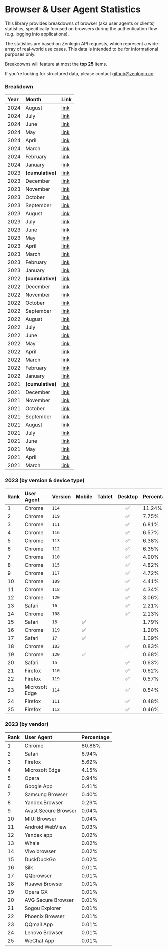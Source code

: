 # Browser & User Agent Statistics

This library provides breakdowns of browser (aka user agents or clients)
statistics, specifically focused on browsers during the authentication flow
(e.g. logging into applications).

The statistics are based on Zenlogin API requests, which represent a wide-array
of real-world use cases. This data is intended to be for informational purposes
only.

Breakdowns will feature at most the **top 25** items.

If you're looking for structured data, please contact [github@zenlogin.co](mailto:github@zenlogin.co).

### Breakdown
| Year | Month | Link |
| :--- | :--- | :--- |
| 2024 | August | [link](https://github.com/zenlogin/browser-user-agent-authentication-statistics/blob/main/2024/08-august.md) |
| 2024 | July | [link](https://github.com/zenlogin/browser-user-agent-authentication-statistics/blob/main/2024/07-july.md) |
| 2024 | June | [link](https://github.com/zenlogin/browser-user-agent-authentication-statistics/blob/main/2024/06-june.md) |
| 2024 | May | [link](https://github.com/zenlogin/browser-user-agent-authentication-statistics/blob/main/2024/05-may.md) |
| 2024 | April | [link](https://github.com/zenlogin/browser-user-agent-authentication-statistics/blob/main/2024/04-april.md) |
| 2024 | March | [link](https://github.com/zenlogin/browser-user-agent-authentication-statistics/blob/main/2024/03-march.md) |
| 2024 | February | [link](https://github.com/zenlogin/browser-user-agent-authentication-statistics/blob/main/2024/02-february.md) |
| 2024 | January | [link](https://github.com/zenlogin/browser-user-agent-authentication-statistics/blob/main/2024/01-january.md) |
| 2023 | **(cumulative)** | [link](https://github.com/zenlogin/browser-user-agent-authentication-statistics/blob/main/2023/00-cumulative.md) |
| 2023 | December | [link](https://github.com/zenlogin/browser-user-agent-authentication-statistics/blob/main/2023/12-december.md) |
| 2023 | November | [link](https://github.com/zenlogin/browser-user-agent-authentication-statistics/blob/main/2023/11-november.md) |
| 2023 | October | [link](https://github.com/zenlogin/browser-user-agent-authentication-statistics/blob/main/2023/10-october.md) |
| 2023 | September | [link](https://github.com/zenlogin/browser-user-agent-authentication-statistics/blob/main/2023/09-september.md) |
| 2023 | August | [link](https://github.com/zenlogin/browser-user-agent-authentication-statistics/blob/main/2023/08-august.md) |
| 2023 | July | [link](https://github.com/zenlogin/browser-user-agent-authentication-statistics/blob/main/2023/07-july.md) |
| 2023 | June | [link](https://github.com/zenlogin/browser-user-agent-authentication-statistics/blob/main/2023/06-june.md) |
| 2023 | May | [link](https://github.com/zenlogin/browser-user-agent-authentication-statistics/blob/main/2023/05-may.md) |
| 2023 | April | [link](https://github.com/zenlogin/browser-user-agent-authentication-statistics/blob/main/2023/04-april.md) |
| 2023 | March | [link](https://github.com/zenlogin/browser-user-agent-authentication-statistics/blob/main/2023/03-march.md) |
| 2023 | February | [link](https://github.com/zenlogin/browser-user-agent-authentication-statistics/blob/main/2023/02-february.md) |
| 2023 | January | [link](https://github.com/zenlogin/browser-user-agent-authentication-statistics/blob/main/2023/01-january.md) |
| 2022 | **(cumulative)** | [link](https://github.com/zenlogin/browser-user-agent-authentication-statistics/blob/main/2022/00-cumulative.md) |
| 2022 | December | [link](https://github.com/zenlogin/browser-user-agent-authentication-statistics/blob/main/2022/12-december.md) |
| 2022 | November | [link](https://github.com/zenlogin/browser-user-agent-authentication-statistics/blob/main/2022/11-november.md) |
| 2022 | October | [link](https://github.com/zenlogin/browser-user-agent-authentication-statistics/blob/main/2022/10-october.md) |
| 2022 | September | [link](https://github.com/zenlogin/browser-user-agent-authentication-statistics/blob/main/2022/09-september.md) |
| 2022 | August | [link](https://github.com/zenlogin/browser-user-agent-authentication-statistics/blob/main/2022/08-august.md) |
| 2022 | July | [link](https://github.com/zenlogin/browser-user-agent-authentication-statistics/blob/main/2022/07-july.md) |
| 2022 | June | [link](https://github.com/zenlogin/browser-user-agent-authentication-statistics/blob/main/2022/06-june.md) |
| 2022 | May | [link](https://github.com/zenlogin/browser-user-agent-authentication-statistics/blob/main/2022/05-may.md) |
| 2022 | April | [link](https://github.com/zenlogin/browser-user-agent-authentication-statistics/blob/main/2022/04-april.md) |
| 2022 | March | [link](https://github.com/zenlogin/browser-user-agent-authentication-statistics/blob/main/2022/03-march.md) |
| 2022 | February | [link](https://github.com/zenlogin/browser-user-agent-authentication-statistics/blob/main/2022/02-february.md) |
| 2022 | January | [link](https://github.com/zenlogin/browser-user-agent-authentication-statistics/blob/main/2022/01-january.md) |
| 2021 | **(cumulative)** | [link](https://github.com/zenlogin/browser-user-agent-authentication-statistics/blob/main/2021/00-cumulative.md) |
| 2021 | December | [link](https://github.com/zenlogin/browser-user-agent-authentication-statistics/blob/main/2021/12-december.md) |
| 2021 | November | [link](https://github.com/zenlogin/browser-user-agent-authentication-statistics/blob/main/2021/11-november.md) |
| 2021 | October | [link](https://github.com/zenlogin/browser-user-agent-authentication-statistics/blob/main/2021/10-october.md) |
| 2021 | September | [link](https://github.com/zenlogin/browser-user-agent-authentication-statistics/blob/main/2021/09-september.md) |
| 2021 | August | [link](https://github.com/zenlogin/browser-user-agent-authentication-statistics/blob/main/2021/08-august.md) |
| 2021 | July | [link](https://github.com/zenlogin/browser-user-agent-authentication-statistics/blob/main/2021/07-july.md) |
| 2021 | June | [link](https://github.com/zenlogin/browser-user-agent-authentication-statistics/blob/main/2021/06-june.md) |
| 2021 | May | [link](https://github.com/zenlogin/browser-user-agent-authentication-statistics/blob/main/2021/05-may.md) |
| 2021 | April | [link](https://github.com/zenlogin/browser-user-agent-authentication-statistics/blob/main/2021/04-april.md) |
| 2021 | March | [link](https://github.com/zenlogin/browser-user-agent-authentication-statistics/blob/main/2021/03-march.md) |

### 2023 (by version & device type)
| Rank | User Agent | Version | Mobile | Tablet | Desktop | Percentage |
| :--- | :--- | :--- | :---: | :---: | :---: | :--- |
| 1 | Chrome | `114` | | | ✅ | 11.24% |
| 2 | Chrome | `119` | | | ✅ | 7.75% |
| 3 | Chrome | `111` | | | ✅ | 6.81% |
| 4 | Chrome | `116` | | | ✅ | 6.57% |
| 5 | Chrome | `113` | | | ✅ | 6.38% |
| 6 | Chrome | `112` | | | ✅ | 6.35% |
| 7 | Chrome | `110` | | | ✅ | 4.90% |
| 8 | Chrome | `115` | | | ✅ | 4.82% |
| 9 | Chrome | `117` | | | ✅ | 4.72% |
| 10 | Chrome | `109` | | | ✅ | 4.41% |
| 11 | Chrome | `118` | | | ✅ | 4.34% |
| 12 | Chrome | `120` | | | ✅ | 3.06% |
| 13 | Safari | `16` | | | ✅ | 2.21% |
| 14 | Chrome | `108` | | | ✅ | 2.13% |
| 15 | Safari | `16` | ✅ | | | 1.79% |
| 16 | Chrome | `119` | ✅ | | | 1.20% |
| 17 | Safari | `17` | ✅ | | | 1.09% |
| 18 | Chrome | `103` | | | ✅ | 0.83% |
| 19 | Chrome | `120` | ✅ | | | 0.68% |
| 20 | Safari | `15` | | | ✅ | 0.63% |
| 21 | Firefox | `110` | | | ✅ | 0.62% |
| 22 | Firefox | `119` | | | ✅ | 0.57% |
| 23 | Microsoft Edge | `114` | | | ✅ | 0.54% |
| 24 | Firefox | `111` | | | ✅ | 0.48% |
| 25 | Firefox | `112` | | | ✅ | 0.46% |

### 2023 (by vendor)
| Rank | User Agent | Percentage |
| :--- | :--- | :--- |
| 1 | Chrome | 80.88% |
| 2 | Safari | 6.94% |
| 3 | Firefox | 5.62% |
| 4 | Microsoft Edge | 4.15% |
| 5 | Opera | 0.94% |
| 6 | Google App | 0.41% |
| 7 | Samsung Browser | 0.40% |
| 8 | Yandex.Browser | 0.29% |
| 9 | Avast Secure Browser | 0.04% |
| 10 | MIUI Browser | 0.04% |
| 11 | Android WebView | 0.03% |
| 12 | Yandex app | 0.02% |
| 13 | Whale | 0.02% |
| 14 | Vivo browser | 0.02% |
| 15 | DuckDuckGo | 0.02% |
| 16 | Silk | 0.01% |
| 17 | QQbrowser | 0.01% |
| 18 | Huawei Browser | 0.01% |
| 19 | Opera GX | 0.01% |
| 20 | AVG Secure Browser | 0.01% |
| 21 | Sogou Explorer | 0.01% |
| 22 | Phoenix Browser | 0.01% |
| 23 | QQmail App | 0.01% |
| 24 | Lenovo Browser | 0.01% |
| 25 | WeChat App | 0.01% |
